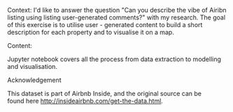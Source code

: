 Context:
I'd like to answer the question "Can you describe the vibe of Airibn listing using listing user-generated comments?" with my research. The goal of this exercise is to utilise user - generated content to build a short description for each property and to visualise it on a map.


Content: 

Jupyter notebook covers all the process from data extraction to modelling and visualisation.


Acknowledgement

This dataset is part of Airbnb Inside, and the original source can be found here http://insideairbnb.com/get-the-data.html.